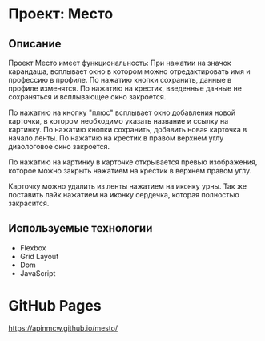 # Проект: Место

## Описание
Проект Место имеет функциональность:
При нажатии на значок карандаша, всплывает окно в котором можно отредактировать имя и профессию в профиле. По нажатию кнопки сохранить, данные в профиле изменятся. По нажатию на крестик, введенные данные не сохраняться и всплывающее окно закроется.

По нажатию на кнопку "плюс" всплывает окно добавления новой карточки, в котором необходимо указать название и ссылку на картинку. По нажатию кнопки сохранить, добавить новая карточка в начало ленты. По нажатию на крестик в правом верхнем углу диаологовое окно закроется.

По нажатию на картинку в карточке открывается превью изображения, которое можно закрыть нажатием на крестик в верхнем правом углу.

Карточку можно удалить из ленты нажатием на иконку урны. Так же поставить лайк нажатием на иконку сердечка, которая полностью закрасится.

## Используемые технологии
* Flexbox
* Grid Layout
* Dom
* JavaScript

# GitHub Pages
https://apinmcw.github.io/mesto/

